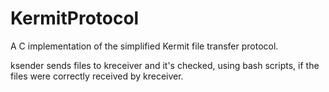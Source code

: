# KermitProtocol
A C implementation of the simplified Kermit file transfer protocol.


ksender sends files to kreceiver and it's checked, using bash scripts, if the files were correctly received by kreceiver.
